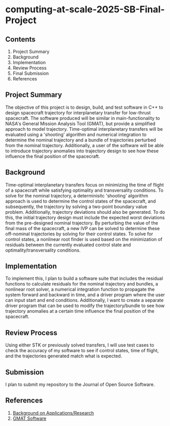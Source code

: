 # computing-at-scale-2025-SB-Final-Project
## Contents  
1. Project Summary
2. Background
3. Implementation
4. Review Process
5. Final Submission
6. References
## Project Summary
The objective of this project is to design, build, and test software in C++ to design spacecraft trajectory for interplanetary transfer for low-thrust spacecraft. The software produced will be similar in main-functionality to NASA's General Mission Analysis Tool (GMAT), but provide a simplified approach to model trajectory. Time-optimal interplanetary transfers will be evaluated using a 'shooting' algorithm and numerical integration to determine the nominal trajectory and a bundle of trajectories perturbed from the nominal trajectory. Additionally, a user of the software will be able to introduce trajectory anomalies into trajectory design to see how these influence the final position of the spacecraft. 
## Background
Time-optimal interplanetary transfers focus on minimizing the time of flight of a spacecraft while satisfying optimality and transversality conditions. To solve for the nominal trajectory, a determinisitc 'shooting' algorithm approach is used to determine the control states of the spacecraft, and subsequently, the trajectory by solving a two-point boundary value problem. Additionally, trajectory deviations should also be generated. To do this, the initial trajectory design must include the expected worst deviations from the pre-designed nominal trajectory. By perturbing the value of the final mass of the spacecraft, a new IVP can be solved to determine these off-nominal trajectories by solving for their control states. To solve for control states, a nonlinear root finder is used based on the minimization of residuals between the currently evaluated control state and optimality/transversality conditions.
## Implementation
To implement this, I plan to build a software suite that includes the residual functions to calculate residuals for the nominal trajectory and bundles, a nonlinear root solver, a numerical integration function to propagate the system forward and backward in time, and a driver program where the user can input start and end conditions. Additionally, I want to create a separate driver program that can be used to modify the trajectory/bundle to see how trajectory anomalies at a certain time influence the final position of the spacecraft.
## Review Process
Using either STK or previously solved transfers, I will use test cases to check the accuracy of my software to see if control states, time of flight, and the trajectories generated match what is expected. 
## Submission
I plan to submit my repository to the Journal of Open Source Software.
## References
1. [Background on Applications/Research](https://www.nature.com/articles/s41598-022-22730-y)
2. [GMAT Software](https://software.nasa.gov/software/GSC-18094-1)   
